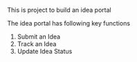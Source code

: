 
This is project to build an idea portal

The idea portal has following key functions

1) Submit an Idea
2) Track an Idea
3) Update Idea Status
